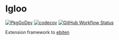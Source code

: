 # Igloo

[![PkgGoDev](https://pkg.go.dev/badge/github.com/miniscruff/igloo)](https://pkg.go.dev/github.com/miniscruff/igloo)
[![codecov](https://codecov.io/gh/miniscruff/igloo/branch/main/graph/badge.svg?token=1tn4p0EOAC)](https://codecov.io/gh/miniscruff/igloo/)
[![GitHub Workflow Status](https://img.shields.io/github/workflow/status/miniscruff/igloo/"unit+test+and+coverage"?style=flat-square)](https://github.com/miniscruff/igloo/actions?query=workflow%3A"unit+test+and+coverage")

Extension framework to [ebiten](https://github.com/hajimehoshi/ebiten)
